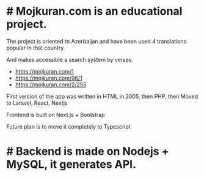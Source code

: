 # # Mojkuran.com is an educational project.

The project is oriented to Azerbaijan and have been used 4 translations popular in that country.

And makes accessible a search system by verses.

- https://mojkuran.com/1
- https://mojkuran.com/96/1
- https://mojkuran.com/2/255

First version of the app was written in HTML in 2005, then PHP, then Moved to Laravel, React, Nextjs

Frontend is built on Next.js + Bootstrap

Future plan is to move it completely to Typescript

# # Backend is made on Nodejs + MySQL, it generates API.

